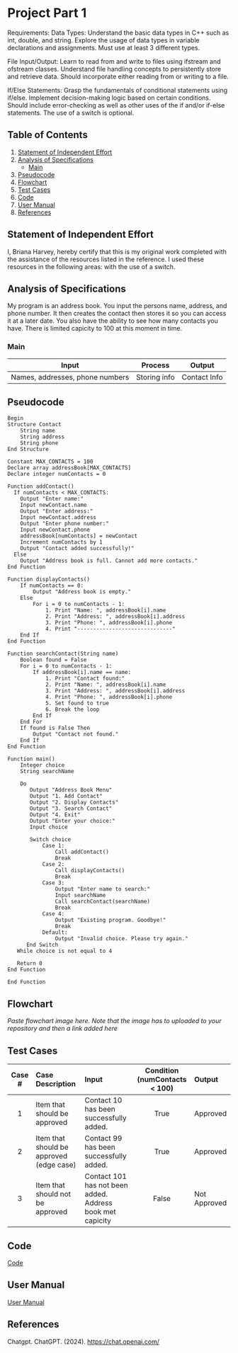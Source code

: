 # Project Part 1

Requirements:
Data Types:
Understand the basic data types in C++ such as int, double, and string.
Explore the usage of data types in variable declarations and assignments.
Must use at least 3 different types.

File Input/Output:
Learn to read from and write to files using ifstream and ofstream classes.
Understand file handling concepts to persistently store and retrieve data.
Should incorporate either reading from or writing to a file.

If/Else Statements:
Grasp the fundamentals of conditional statements using if/else.
Implement decision-making logic based on certain conditions.
Should include error-checking as well as other uses of the if and/or if-else statements.
The use of a switch is optional.

## Table of Contents
1. [Statement of Independent Effort](#statement-of-independent-effort)
1. [Analysis of Specifications](#analysis-of-specifications)
    - [Main](#main)
1. [Pseudocode](#pseudocode)
1. [Flowchart](#flowchart)
1. [Test Cases](#test-cases)
1. [Code](#code)
1. [User Manual](#user-guide)
1. [References](#references)

## Statement of Independent Effort

I, Briana Harvey, hereby certify that this is my original work completed with the assistance of the resources listed in the reference. I used these resources in the following areas: with the use of a switch.


## Analysis of Specifications

My program is an address book. You input the persons name, address, and phone number. It then creates the contact then stores it so you can access it at a later date. You also have the ability to see how many contacts you have. There is limited capicity to 100 at this moment in time.

### Main


| Input                              | Process          | Output           |
| ---------------------------------- | ---------------- | ---------------- |
| Names, addresses, phone numbers    | Storing info     | Contact Info     |


## Pseudocode

```text=
Begin
Structure Contact
    String name
    String address
    String phone
End Structure

Constant MAX_CONTACTS = 100
Declare array addressBook[MAX_CONTACTS]
Declare integer numContacts = 0

Function addContact()
  If numContacts < MAX_CONTACTS:
    Output "Enter name:"
    Input newContact.name
    Output "Enter address:"
    Input newContact.address
    Output "Enter phone number:"
    Input newContact.phone
    addressBook[numContacts] = newContact
    Increment numContacts by 1
    Output "Contact added successfully!"
  Else
    Output "Address book is full. Cannot add more contacts."
End Function

Function displayContacts()
    If numContacts == 0:
        Output "Address book is empty."
    Else
        For i = 0 to numContacts - 1:
            1. Print "Name: ", addressBook[i].name
            2. Print "Address: ", addressBook[i].address
            3. Print "Phone: ", addressBook[i].phone
            4. Print "------------------------------"
    End If
End Function

Function searchContact(String name)
    Boolean found = False
    For i = 0 to numContacts - 1:
        If addressBook[i].name == name:
            1. Print "Contact found:"
            2. Print "Name: ", addressBook[i].name
            3. Print "Address: ", addressBook[i].address
            4. Print "Phone: ", addressBook[i].phone
            5. Set found to true
            6. Break the loop
        End If
    End For
    If found is False Then
        Output "Contact not found."
    End If
End Function

Function main()
    Integer choice
    String searchName

    Do
       Output "Address Book Menu"
       Output "1. Add Contact"
       Output "2. Display Contacts"
       Output "3. Search Contact"
       Output "4. Exit"
       Output "Enter your choice:"
       Input choice

       Switch choice
           Case 1:
               Call addContact()
               Break
           Case 2:
               Call displayContacts()
               Break
           Case 3:
               Output "Enter name to search:"
               Input searchName
               Call searchContact(searchName)
               Break
           Case 4:
               Output "Existing program. Goodbye!"
               Break
           Default:
               Output "Invalid choice. Please try again."
      End Switch
   While choice is not equal to 4

   Return 0
End Function

End Function
```

## Flowchart

_Paste flowchart image here. Note that the image has to uploaded to your repository and then a link added here_

[//]: <> (The syntax to add an image can be found here - https://www.markdownguide.org/basic-syntax/#images-1)

## Test Cases


|Case #|Case Description|Input|Condition (numContacts < 100)|Output|
|:---:|:---|:---|:---:|:---|
|1|Item that should be approved|Contact 10 has been successfully added.|True |Approved|
|2|Item that should be approved (edge case)|Contact 99 has been successfully added. |True|Approved|
|3|Item that should not be approved|Contact 101 has not been added. Address book met capicity|False| Not Approved|


## Code

[Code](addressbook.cpp)

## User Manual

[User Manual](GUIDE.md) <br/>

## References

Chatgpt. ChatGPT. (2024). https://chat.openai.com/

